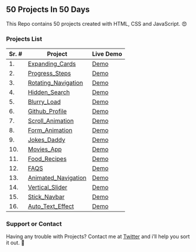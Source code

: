 
## 50 Projects In 50 Days

This Repo contains 50 projects created with HTML, CSS and JavaScript. 😍

### Projects List

| Sr. # | Project | Live Demo |
| ------------- | ------------- | ------------ |
| 1.  | [Expanding_Cards](https://github.com/Asadijaz786/50ProjectsChallenge/tree/main/Expanding_Cards) | [Demo](https://asadijaz786.github.io/50ProjectsChallenge/Expanding_Cards/)   |
| 2.  | [Progress_Steps](https://github.com/Asadijaz786/50ProjectsChallenge/tree/main/Progress_Steps)  | [Demo](https://asadijaz786.github.io/50ProjectsChallenge/Progress_Steps/)     |
| 3.  | [Rotating_Navigation](https://github.com/Asadijaz786/50ProjectsChallenge/tree/main/Rotating_Navigation)  | [Demo](https://asadijaz786.github.io/50ProjectsChallenge/Rotating_Navigation/)     |
| 4.  | [Hidden_Search](https://github.com/Asadijaz786/50ProjectsChallenge/tree/main/Hidden_Search)  | [Demo](https://asadijaz786.github.io/50ProjectsChallenge/Hidden_Search/)     |
| 5.  | [Blurry_Load](https://github.com/Asadijaz786/50ProjectsChallenge/tree/main/Blurry_Load)  | [Demo](https://asadijaz786.github.io/50ProjectsChallenge/Blurry_Load/)     |
| 6.  | [Github_Profile](https://github.com/Asadijaz786/50ProjectsChallenge/tree/main/Github_Profile)  | [Demo](https://asadijaz786.github.io/50ProjectsChallenge/Github_Profile/)     |
| 7.  | [Scroll_Animation](https://github.com/Asadijaz786/50ProjectsChallenge/tree/main/Scroll_Animation)  | [Demo](https://asadijaz786.github.io/50ProjectsChallenge/Scroll_Animation/)     |
| 8.  | [Form_Animation](https://github.com/Asadijaz786/50ProjectsChallenge/tree/main/Form_Wave_Animation)  | [Demo](https://asadijaz786.github.io/50ProjectsChallenge/Form_Wave_Animation/)     |
| 9.  | [Jokes_Daddy](https://github.com/Asadijaz786/50ProjectsChallenge/tree/main/Jokes_Daddy)  | [Demo](https://asadijaz786.github.io/50ProjectsChallenge/Jokes_Daddy/)     |
| 10.  | [Movies_App](https://github.com/Asadijaz786/50ProjectsChallenge/tree/main/Movies_App)  | [Demo](https://asadijaz786.github.io/50ProjectsChallenge/Movies_App/)     |
| 11.  | [Food_Recipes](https://github.com/Asadijaz786/50ProjectsChallenge/tree/main/Food_Recipes)  | [Demo](https://asadijaz786.github.io/50ProjectsChallenge/Food_Recipes/)     |
| 12.  | [FAQS](https://github.com/Asadijaz786/50ProjectsChallenge/tree/main/FAQS)  | [Demo](https://asadijaz786.github.io/50ProjectsChallenge/FAQS/)     |
| 13.  | [Animated_Navigation](https://github.com/Asadijaz786/50ProjectsChallenge/tree/main/Animated_Navigation)  | [Demo](https://asadijaz786.github.io/50ProjectsChallenge/Animated_Navigation/)     |
| 14.  | [Vertical_Slider](https://github.com/Asadijaz786/50ProjectsChallenge/tree/main/Vertical_Slider)  | [Demo](https://asadijaz786.github.io/50ProjectsChallenge/Vertical_Slider/)     |
| 15.  | [Stick_Navbar](https://github.com/Asadijaz786/50ProjectsChallenge/tree/main/Stick_Navbar)  | [Demo](https://asadijaz786.github.io/50ProjectsChallenge/Stick_Navbar/)     |
| 16.  | [Auto_Text_Effect](https://github.com/Asadijaz786/50ProjectsChallenge/tree/main/Auto_Text_Effect)  | [Demo](https://asadijaz786.github.io/50ProjectsChallenge/Auto_Text_Effect/)     |

### Support or Contact

Having any trouble with Projects? Contact me at [Twitter](https://twitter.com/Asad_099) and i’ll help you sort it out. 🙂
